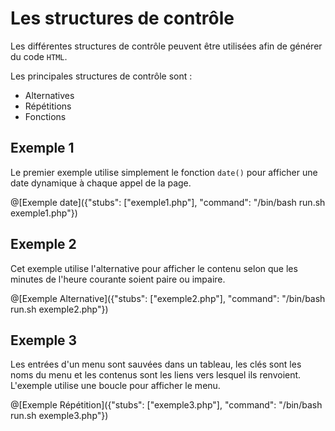 # Les structures de contrôle

Les différentes structures de contrôle peuvent être utilisées afin de générer du code `HTML`. 

Les principales structures de contrôle sont : 
- Alternatives
- Répétitions
- Fonctions

## Exemple 1

Le premier exemple utilise simplement le fonction `date()` pour afficher une date dynamique à chaque appel de la page.

@[Exemple date]({"stubs": ["exemple1.php"], "command": "/bin/bash run.sh exemple1.php"})

## Exemple 2

Cet exemple utilise l'alternative pour afficher le contenu selon que les minutes de l'heure courante soient paire ou impaire.

@[Exemple Alternative]({"stubs": ["exemple2.php"], "command": "/bin/bash run.sh exemple2.php"})

## Exemple 3

Les entrées d'un menu sont sauvées dans un tableau, les clés sont les noms du menu et les contenus sont les liens vers lesquel ils renvoient. L'exemple utilise une boucle pour afficher le menu.

@[Exemple Répétition]({"stubs": ["exemple3.php"], "command": "/bin/bash run.sh exemple3.php"})
